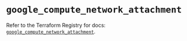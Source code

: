 # `google_compute_network_attachment`

Refer to the Terraform Registry for docs: [`google_compute_network_attachment`](https://registry.terraform.io/providers/hashicorp/google/6.11.0/docs/resources/compute_network_attachment).
